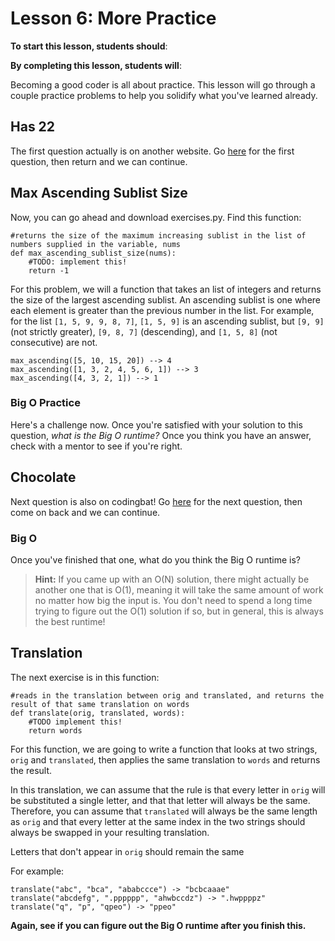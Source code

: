 # Lesson 6: More Practice

**To start this lesson, students should**:

**By completing this lesson, students will**: 

Becoming a good coder is all about practice. This lesson will go through a couple practice problems to help you solidify what you've learned already.
 
## Has 22

The first question actually is on another website. Go [here](http://codingbat.com/prob/p119308) for the first question, then return and we can continue.

## Max Ascending Sublist Size

Now, you can go ahead and download exercises.py. Find this function:

	#returns the size of the maximum increasing sublist in the list of numbers supplied in the variable, nums
	def max_ascending_sublist_size(nums):
		#TODO: implement this!
		return -1
		
For this problem, we will a function that takes an list of integers and returns the size of the largest ascending sublist. An ascending sublist is one where each element is greater than the previous number in the list. For example, for the list `[1, 5, 9, 9, 8, 7]`, `[1, 5, 9]` is an ascending sublist, but `[9, 9]` (not strictly greater), `[9, 8, 7]` (descending), and `[1, 5, 8]` (not consecutive) are not. 

	max_ascending([5, 10, 15, 20]) --> 4
	max_ascending([1, 3, 2, 4, 5, 6, 1]) --> 3
	max_ascending([4, 3, 2, 1]) --> 1
	
### Big O Practice

Here's a challenge now. Once you're satisfied with your solution to this question, *what is the Big O runtime?* Once you think you have an answer, check with a mentor to see if you're right.

## Chocolate

Next question is also on codingbat! Go [here](http://codingbat.com/prob/p190859) for the next question, then come on back and we can continue.

### Big O

Once you've finished that one, what do you think the Big O runtime is? 

> **Hint:** If you came up with an O(N) solution, there might actually be another one that is O(1), meaning it will take the same amount of work no matter how big the input is. You don't need to spend a long time trying to figure out the O(1) solution if so, but in general, this is always the best runtime!
 
## Translation

The next exercise is in this function:

	#reads in the translation between orig and translated, and returns the result of that same translation on words
	def translate(orig, translated, words):
		#TODO implement this!
		return words
		
For this function, we are going to write a function that looks at two strings, `orig` and `translated`, then applies the same translation to `words` and returns the result.

In this translation, we can assume that the rule is that every letter in `orig` will be substituted a single letter, and that that letter will always be the same. Therefore, you can assume that `translated` will always be the same length as `orig` and that every letter at the same index in the two strings should always be swapped in your resulting translation.

Letters that don't appear in `orig` should remain the same

For example:

	translate("abc", "bca", "ababccce") -> "bcbcaaae"
	translate("abcdefg", ".pppppp", "ahwbccdz") -> ".hwppppz"
	translate("q", "p", "qpeo") -> "ppeo"
	
**Again, see if you can figure out the Big O runtime after you finish this.**
